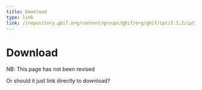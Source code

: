 ```yaml
---
title: Download
type: link
link: //repository.gbif.org/content/groups/gbif/org/gbif/ipt/2.3.2/ipt-2.3.2.war
---
```


# Download

<p class="comment-warning">NB: This page has not been revised</p>

Or should it just link directly to download?
